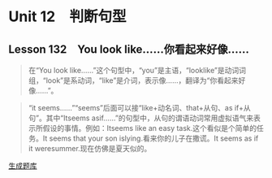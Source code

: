 ﻿ # Unit 12　判断句型
 ## Lesson 132　You look like……你看起来好像……
 
> 在“You look like……”这个句型中，“you”是主语，“looklike”是动词词组，“look”是系动词，“like”是介词，表示像……，翻译为“你看起来好像……”。

> “it seems……”“seems”后面可以接“like+动名词、that+从句、as if+从句”。其中“Itseems asif……”的句型中，从句的谓语动词常用虚拟语气来表示所假设的事情。例如：Itseems like an easy task.这个看似是个简单的任务。It seems that your son islying.看来你的儿子在撒谎。It seems as if it weresummer.现在仿佛是夏天似的。


 [生成题库](./sentence/f132.json)